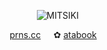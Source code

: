 <div align = "center">

  
⠀⠀
![MITSIKI](https://files.catbox.moe/iok8dx.jpg) 

⠀⠀[prns.cc](https://pronouns.cc/@Snowcorpse)⠀⠀✿   [ atabook](https://aliceinborderlanddd.atabook.org/)⠀
